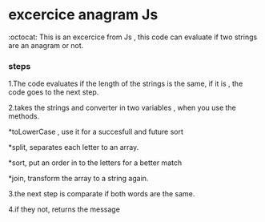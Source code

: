 # excercice anagram Js
:octocat:
This is an excercice from Js , this code can evaluate if two strings are an anagram or not.

### steps
1.The code evaluates if the length of the strings is the same, if it is , the code goes to the next step.

2.takes the strings and converter in two variables , when you use the methods.

  *toLowerCase , use it for a succesfull and future sort
  
  *split,  separates each letter to an array.
  
  *sort, put an order in to the letters for a better match
  
  *join, transform the array to a string again.
  
 3.the next step is comparate if both words are the same.
 
 4.if they not, returns the message 

